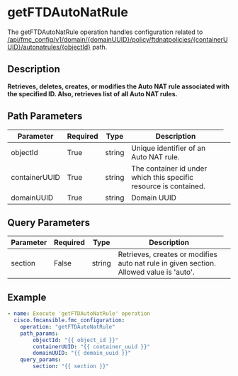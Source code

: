 # getFTDAutoNatRule

The getFTDAutoNatRule operation handles configuration related to [/api/fmc_config/v1/domain/{domainUUID}/policy/ftdnatpolicies/{containerUUID}/autonatrules/{objectId}](/paths//api/fmc_config/v1/domain/{domain_uuid}/policy/ftdnatpolicies/{container_uuid}/autonatrules/{object_id}.md) path.&nbsp;
## Description
**Retrieves, deletes, creates, or modifies the Auto NAT rule associated with the specified ID. Also, retrieves list of all Auto NAT rules.**

## Path Parameters
| Parameter | Required | Type | Description |
| --------- | -------- | ---- | ----------- |
| objectId | True | string <td colspan=3> Unique identifier of an Auto NAT rule. |
| containerUUID | True | string <td colspan=3> The container id under which this specific resource is contained. |
| domainUUID | True | string <td colspan=3> Domain UUID |

## Query Parameters
| Parameter | Required | Type | Description |
| --------- | -------- | ---- | ----------- |
| section | False | string <td colspan=3> Retrieves, creates or modifies auto nat rule in given section. Allowed value is 'auto'. |

## Example
```yaml
- name: Execute 'getFTDAutoNatRule' operation
  cisco.fmcansible.fmc_configuration:
    operation: "getFTDAutoNatRule"
    path_params:
        objectId: "{{ object_id }}"
        containerUUID: "{{ container_uuid }}"
        domainUUID: "{{ domain_uuid }}"
    query_params:
        section: "{{ section }}"

```